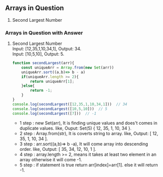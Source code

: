 <h2>Arrays in Question</h2>

<ol>
<li>Second Largest Number</li>
</ol>

<h3>Arrays in Question with Answer</h3>

<ol>
<li>Second Largest Number <br>
Input: [12,35,1,10,34,1], Output: 34.<br>
Input: [10,5,10], Output: 5.<br>
</li>

```js
function secondLargest(arr){
    const uniqueArr = Array.from(new Set(arr))
    uniqueArr.sort((a,b)=> b - a)
    if(uniqueArr.length >= 2){
        return uniqueArr[1];
    }else{
        return -1;
    }
}
console.log(secondLargest([12,35,1,10,34,1]))  // 34
console.log(secondLargest([10,5,10]))  // 5
console.log(secondLargest([7]))  // -1
```

<ul>
<li>1 step : new Set(arr), It is finding unique values and does't comes in duplicate values. like, Ouput: Set(5) { 12, 35, 1, 10, 34 }.</li>
<li>2 step : Array.from(str), It is coverts string to array. like, Output: [ 12, 35, 1, 10, 34 ].</li>
<li>3 step : arr.sort((a,b)=> b -a), It will come array into descending order. like, Output: [ 35, 34, 12, 10, 1 ].</li>
<li>4 step : array.length >= 2, means it takes at least two element in an array otherwise it will come -1.</li>
<li>5 step : if statement is true return arr[index]=arr[1]. else it will return -1.</li>
</ul>

<ol>
